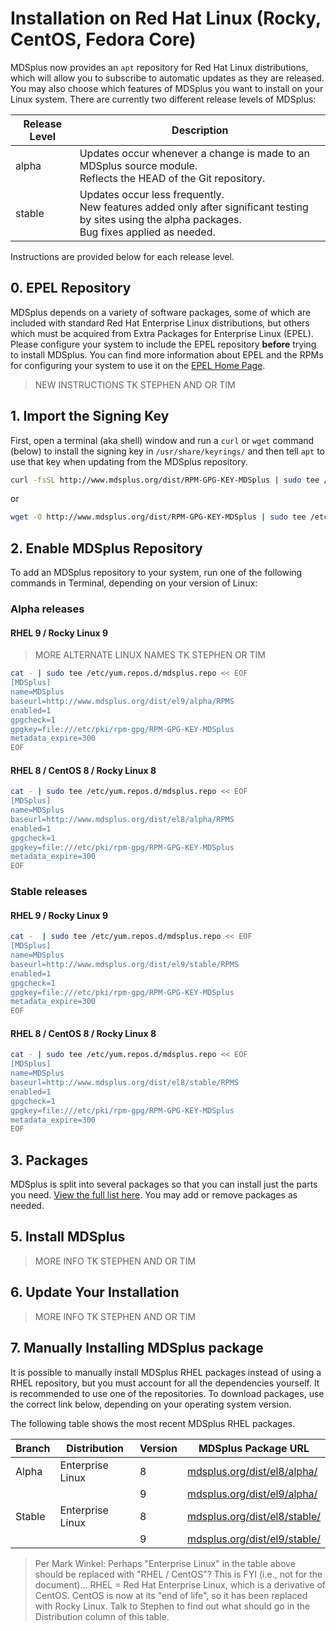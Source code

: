 # Installation on Red Hat Linux (Rocky, CentOS, Fedora Core)

MDSplus now provides an `apt` repository for Red Hat Linux distributions, which will allow you to subscribe to automatic updates as they are released. You may also choose which features of MDSplus you want to install on your Linux system. There are currently two different release levels of MDSplus:

| Release Level | Description |
| ------------- | ------------------------------------------------------------------------------------------------------------------------------------------------------ |
| alpha         | Updates occur whenever a change is made to an MDSplus source module.<br>Reflects the HEAD of the Git repository.                                               |
| stable        | Updates occur less frequently.<br>New features added only after significant testing by sites using the alpha packages.<br>Bug fixes applied as needed. |

Instructions are provided below for each release level.


## 0. EPEL Repository

MDSplus depends on a variety of software packages, some of which are included with standard Red Hat Enterprise Linux distributions, but others which must be acquired from Extra Packages for Enterprise Linux (EPEL). Please configure your system to include the EPEL repository **before** trying to install MDSplus. You can find more information about EPEL and the RPMs for configuring your system to use it on the [EPEL Home Page](http://fedoraproject.org/wiki/EPEL).

> NEW INSTRUCTIONS TK STEPHEN AND OR TIM

## 1. Import the Signing Key

First, open a terminal (aka shell) window and run a `curl` or `wget` command  (below) to install the signing key in `/usr/share/keyrings/` and then tell `apt` to use that key when updating from the MDSplus repository.

```sh
curl -fsSL http://www.mdsplus.org/dist/RPM-GPG-KEY-MDSplus | sudo tee /etc/pki/rpm-gpg/RPM-GPG-KEY-MDSplus > /dev/null
```

or

```sh
wget -O http://www.mdsplus.org/dist/RPM-GPG-KEY-MDSplus | sudo tee /etc/pki/rpm-gpg/RPM-GPG-KEY-MDSplus > /dev/null
```


## 2. Enable MDSplus Repository

To add an MDSplus repository to your system, run one of the following commands in Terminal, depending on your version of Linux:
### Alpha releases

#### RHEL 9 / Rocky Linux 9

> MORE ALTERNATE LINUX NAMES TK STEPHEN OR TIM

```sh
cat - | sudo tee /etc/yum.repos.d/mdsplus.repo << EOF
[MDSplus]
name=MDSplus
baseurl=http://www.mdsplus.org/dist/el9/alpha/RPMS
enabled=1
gpgcheck=1
gpgkey=file:///etc/pki/rpm-gpg/RPM-GPG-KEY-MDSplus
metadata_expire=300
EOF
```

#### RHEL 8 / CentOS 8 / Rocky Linux 8 

```sh
cat - | sudo tee /etc/yum.repos.d/mdsplus.repo << EOF
[MDSplus]
name=MDSplus
baseurl=http://www.mdsplus.org/dist/el8/alpha/RPMS
enabled=1
gpgcheck=1
gpgkey=file:///etc/pki/rpm-gpg/RPM-GPG-KEY-MDSplus
metadata_expire=300
EOF
```

### Stable releases

#### RHEL 9 / Rocky Linux 9

```sh
cat -  | sudo tee /etc/yum.repos.d/mdsplus.repo << EOF
[MDSplus]
name=MDSplus
baseurl=http://www.mdsplus.org/dist/el9/stable/RPMS
enabled=1
gpgcheck=1
gpgkey=file:///etc/pki/rpm-gpg/RPM-GPG-KEY-MDSplus
metadata_expire=300
EOF
```

#### RHEL 8 / CentOS 8 / Rocky Linux 8
```sh
cat - | sudo tee /etc/yum.repos.d/mdsplus.repo << EOF
[MDSplus]
name=MDSplus
baseurl=http://www.mdsplus.org/dist/el8/stable/RPMS
enabled=1
gpgcheck=1
gpgkey=file:///etc/pki/rpm-gpg/RPM-GPG-KEY-MDSplus
metadata_expire=300
EOF
```

## 3. Packages

MDSplus is split into several packages so that you can install just the parts you need. [View the full list here](/install/packages.md). You may add or remove packages as needed.

## 5. Install MDSplus

> MORE INFO TK STEPHEN AND OR TIM

## 6. Update Your Installation

> MORE INFO TK STEPHEN AND OR TIM

## 7. Manually Installing MDSplus package

It is possible to manually install MDSplus RHEL packages instead of using a RHEL repository, but you must account for all the dependencies yourself. It is recommended to use one of the repositories. To download packages, use the correct link below, depending on your operating system version.

The following table shows the most recent MDSplus RHEL packages.

| Branch | Distribution | Version | MDSplus Package URL |
|-------|--------|---------|-------------|
| Alpha | Enterprise Linux | 8 | [mdsplus.org/dist/el8/alpha/](https://www.mdsplus.org/dist/el8/alpha/) |
|       |        | 9 | [mdsplus.org/dist/el9/alpha/](https://www.mdsplus.org/dist/el9/alpha/) |
| Stable | Enterprise Linux | 8 | [mdsplus.org/dist/el8/stable/](https://www.mdsplus.org/dist/el8/stable/) |
|        |        | 9 | [mdsplus.org/dist/el9/stable/](https://www.mdsplus.org/dist/el9/stable) |

> Per Mark Winkel: Perhaps "Enterprise Linux" in the table above should be replaced with "RHEL / CentOS"?  This is FYI (i.e., not for the document)... RHEL = Red Hat Enterprise Linux, which is a derivative of CentOS.  CentOS is now at its "end of life", so it has been replaced with Rocky Linux. Talk to Stephen to find out what should go in the Distribution column of this table.
